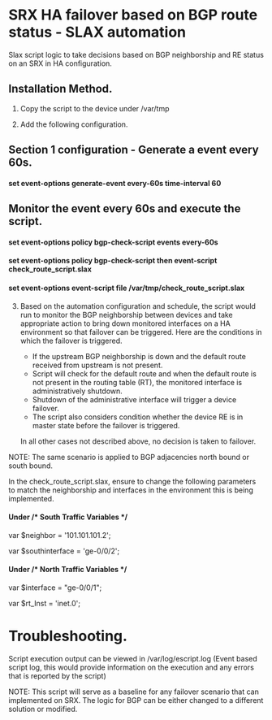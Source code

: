# SRX HA failover based on BGP route status - SLAX automation

Slax script logic to take decisions based on BGP neighborship and RE status on an SRX in HA configuration.

## Installation Method.

1. Copy the script to the device under /var/tmp

2. Add the following configuration.

## Section 1 configuration - Generate a event every 60s.

#### set event-options generate-event every-60s time-interval 60 

## Monitor the event every 60s and execute the script.

#### set event-options policy bgp-check-script events every-60s 
#### set event-options policy bgp-check-script then event-script check_route_script.slax 
#### set event-options event-script file /var/tmp/check_route_script.slax

3. Based on the automation configuration and schedule, the script would run to monitor the BGP neighborship between devices and take appropriate action to bring down monitored interfaces on a HA environment so that failover can be triggered. Here are the conditions in which the failover is triggered.

    - If the upstream BGP neighborship is down and the default route received from upstream is not present.
    - Script will check for the default route and when the default route is not present in the routing table (RT), the monitored interface is administratively shutdown.
    - Shutdown of the administrative interface will trigger a device failover.
    - The script also considers condition whether the device RE is in master state before the failover is triggered.

    In all other cases not described above, no decision is taken to failover.

NOTE: The same scenario is applied to BGP adjacencies north bound or south bound.

In the check_route_script.slax, ensure to change the following parameters to match the neighborship and interfaces in the environment this is being implemented.

#### Under /* South Traffic Variables */
var $neighbor = '101.101.101.2';

var $southinterface = 'ge-0/0/2';

#### Under  /* North Traffic Variables */
var $interface = "ge-0/0/1";

var $rt_Inst = 'inet.0';

# Troubleshooting.

Script execution output can be viewed in /var/log/escript.log (Event based script log, this would provide information on the execution and any errors that is reported by the script)


NOTE: This script will serve as a baseline for any failover scenario that can implemented on SRX. The logic for BGP can be either changed to a different solution or modified.
